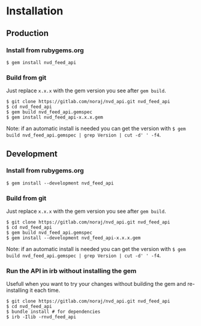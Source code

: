 # Installation

## Production

### Install from rubygems.org

```
$ gem install nvd_feed_api
```

### Build from git

Just replace `x.x.x` with the gem version you see after `gem build`.

```
$ git clone https://gitlab.com/noraj/nvd_api.git nvd_feed_api
$ cd nvd_feed_api
$ gem build nvd_feed_api.gemspec
$ gem install nvd_feed_api-x.x.x.gem
```

Note: if an automatic install is needed you can get the version with `$ gem build nvd_feed_api.gemspec | grep Version | cut -d' ' -f4`.

## Development

### Install from rubygems.org

```
$ gem install --development nvd_feed_api
```

### Build from git

Just replace `x.x.x` with the gem version you see after `gem build`.

```
$ git clone https://gitlab.com/noraj/nvd_api.git nvd_feed_api
$ cd nvd_feed_api
$ gem build nvd_feed_api.gemspec
$ gem install --development nvd_feed_api-x.x.x.gem
```

Note: if an automatic install is needed you can get the version with `$ gem build nvd_feed_api.gemspec | grep Version | cut -d' ' -f4`.

### Run the API in irb without installing the gem

Usefull when you want to try your changes without building the gem and re-installing it each time.

```
$ git clone https://gitlab.com/noraj/nvd_api.git nvd_feed_api
$ cd nvd_feed_api
$ bundle install # for dependencies
$ irb -Ilib -rnvd_feed_api
```
